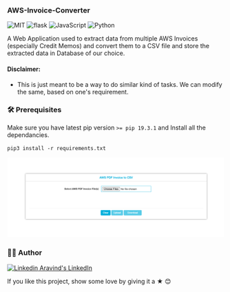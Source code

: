### AWS-Invoice-Converter

![MIT](https://img.shields.io/badge/License-MIT-628AFF?style=flat&logo=license)
![flask](https://img.shields.io/badge/build-Flask-FF6286?style=flat&logo=flask)
![JavaScript](https://img.shields.io/badge/using-JavaScript-FF8E63?style=flat&logo=javascript)
![Python](https://img.shields.io/badge/python-EE85EE?style=flat&logo=python)

A Web Application used to extract data from multiple AWS Invoices (especially Credit Memos) and convert them to a CSV file and store the extracted data in Database of our choice.

#### Disclaimer:
- This is just meant to be a way to do similar kind of tasks. We can modify the same, based on one's requirement.

### 🛠 Prerequisites

Make sure you have latest pip version `>= pip 19.3.1` and Install all the dependancies.

```
pip3 install -r requirements.txt
```

![screenshot](AWS-Invoice-Converter.png)

### 👨‍🍳 Author

[![Linkedin](https://i.stack.imgur.com/gVE0j.png) Aravind's LinkedIn](https://www.linkedin.com/in/aravind-alpha)

If you like this project, show some love by giving it a ★ 😊
